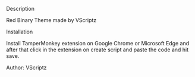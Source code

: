 Description

Red Binary Theme made by VScriptz


Installation

Install TamperMonkey extension on Google Chrome or Microsoft Edge and after that click in the extension on create script and paste the code and hit save.

Author: VScriptz
